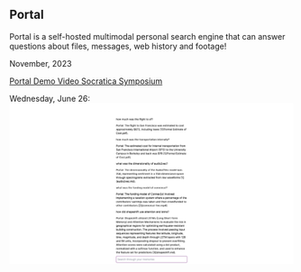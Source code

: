 ## Portal

Portal is a self-hosted multimodal personal search engine that can answer questions about files, messages, web history and footage!


November, 2023

[Portal Demo Video Socratica Symposium](https://www.youtube.com/watch?v=Vmupugz2M1s)

Wednesday, June 26:
![alt text](images/jun26.png)